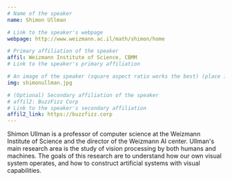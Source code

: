 ```yaml
---
# Name of the speaker
name: Shimon Ullman

# Link to the speaker's webpage
webpage: http://www.weizmann.ac.il/math/shimon/home

# Primary affiliation of the speaker
affil: Weizmann Institute of Science, CBMM
# Link to the speaker's primary affiliation

# An image of the speaker (square aspect ratio works the best) (place in the `assets/img/speakers` directory)
img: shimonullman.jpg

# (Optional) Secondary affiliation of the speaker
# affil2: BuzzFizz Corp
# Link to the speaker's secondary affiliation 
affil2_link: https://buzzfizz.corp
---
```


<!-- Whatever you write below will show up as the speaker's bio -->

Shimon Ullman is a professor of computer science at the Weizmann Institute of Science and the director of the Weizmann AI center. Ullman's main research area is the study of vision processing by both humans and machines. The goals of this research are to understand how our own visual system operates, and how to construct artificial systems with visual capabilities.

